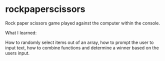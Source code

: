 # rockpaperscissors
Rock paper scissors game played against the computer within the console.

What I learned:

How to randomly select items out of an array, how to prompt the user to input text, how to combine functions and determine a winner based on the users input. 
